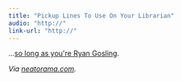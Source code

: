 ```yaml
---
title: "Pickup Lines To Use On Your Librarian"
audio: "http://"
link-url: "http://"
---
```

<p>...<a href="http://librarianheygirl.tumblr.com/post/13783708641">so long as you're Ryan Gosling</a>.</p>
<p><em>Via <a href="http://www.neatorama.com/2011/12/07/library-patron-pick-up-lines/">neatorama.com</a>.</em></p>
